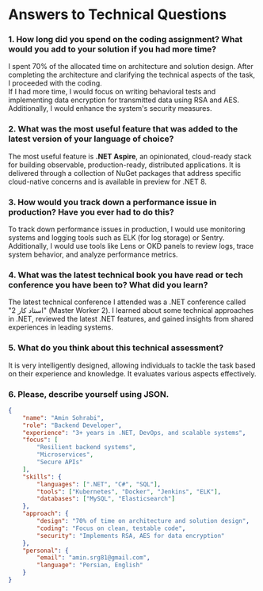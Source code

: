 ﻿# Answers to Technical Questions

### 1. How long did you spend on the coding assignment? What would you add to your solution if you had more time?
I spent 70% of the allocated time on architecture and solution design. After completing the architecture and clarifying the technical aspects of the task, I proceeded with the coding.  
If I had more time, I would focus on writing behavioral tests and implementing data encryption for transmitted data using RSA and AES. Additionally, I would enhance the system's security measures.  

### 2. What was the most useful feature that was added to the latest version of your language of choice?
The most useful feature is **.NET Aspire**, an opinionated, cloud-ready stack for building observable, production-ready, distributed applications. It is delivered through a collection of NuGet packages that address specific cloud-native concerns and is available in preview for .NET 8.  

### 3. How would you track down a performance issue in production? Have you ever had to do this?
To track down performance issues in production, I would use monitoring systems and logging tools such as ELK (for log storage) or Sentry. Additionally, I would use tools like Lens or OKD panels to review logs, trace system behavior, and analyze performance metrics.  

### 4. What was the latest technical book you have read or tech conference you have been to? What did you learn?
The latest technical conference I attended was a .NET conference called "استاد کار 2" (Master Worker 2). I learned about some technical approaches in .NET, reviewed the latest .NET features, and gained insights from shared experiences in leading systems.  

### 5. What do you think about this technical assessment?
It is very intelligently designed, allowing individuals to tackle the task based on their experience and knowledge. It evaluates various aspects effectively.  

### 6. Please, describe yourself using JSON.
```json
{
    "name": "Amin Sohrabi",
    "role": "Backend Developer",
    "experience": "3+ years in .NET, DevOps, and scalable systems",
    "focus": [
        "Resilient backend systems",
        "Microservices",
        "Secure APIs"
    ],
    "skills": {
        "languages": [".NET", "C#", "SQL"],
        "tools": ["Kubernetes", "Docker", "Jenkins", "ELK"],
        "databases": ["MySQL", "Elasticsearch"]
    },
    "approach": {
        "design": "70% of time on architecture and solution design",
        "coding": "Focus on clean, testable code",
        "security": "Implements RSA, AES for data encryption"
    },
    "personal": {
        "email": "amin.srg81@gmail.com",
        "language": "Persian, English"
    }
}
```

